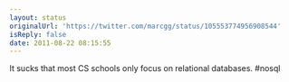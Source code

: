 ```yaml
---
layout: status
originalUrl: 'https://twitter.com/marcgg/status/105553774956908544'
isReply: false
date: 2011-08-22 08:15:55
---
```


It sucks that most CS schools only focus on relational databases. #nosql
